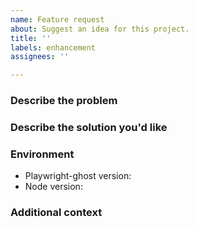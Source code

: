 ```yaml
---
name: Feature request
about: Suggest an idea for this project.
title: ''
labels: enhancement
assignees: ''

---
```


### Describe the problem

<!-- A clear and concise description of what the problem is. Ex. I'm always
     frustrated when [...] -->

### Describe the solution you'd like

<!-- A clear and concise description of what you want to happen. -->

### Environment

- Playwright-ghost version<!-- e.g. 0.1.1 -->:
- Node version<!-- e.g. v18.12.0 -->:

### Additional context

<!-- Add any other context or screenshots about the feature request here. -->
